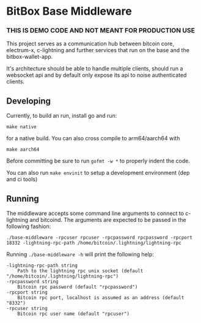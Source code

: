 # BitBox Base Middleware

### THIS IS DEMO CODE AND NOT MEANT FOR PRODUCTION USE

This project serves as a communication hub between bitcoin core, electrum-x,
c-lightning and further services that run on the base and the
bitbox-wallet-app.

It's architecture should be able to handle multiple clients, should run a
websocket api and by default only expose its api to noise authenticated
clients.

## Developing

Currently, to build an run, install go and run:

    make native

for a native build. You can also cross compile to arm64/aarch64 with

    make aarch64

Before committing be sure to run `gofmt -w *` to properly indent the code.

You can also run `make envinit` to setup a development environment (dep and ci
tools)

## Running

The middleware accepts some command line arguments to connect to c-lightning
and bitcoind. The arguments are expected to be passed in the following fashion:

    ./base-middleware -rpcuser rpcuser -rpcpassword rpcpassword -rpcport 18332 -lightning-rpc-path /home/bitcoin/.lightning/lightning-rpc

Running `./base-middleware -h` will print the following help:
    
    -lightning-rpc-path string
    	Path to the lightning rpc unix socket (default "/home/bitcoin/.lightning/lightning-rpc")
    -rpcpassword string
      	Bitcoin rpc password (default "rpcpassword")
    -rpcport string
      	Bitcoin rpc port, localhost is assumed as an address (default "8332")
    -rpcuser string
    	Bitcoin rpc user name (default "rpcuser")


